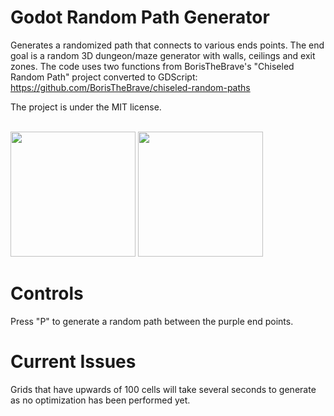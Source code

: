 # Godot Random Path Generator
Generates a randomized path that connects to various ends points. The end goal is a random 3D dungeon/maze generator with walls, ceilings and exit zones.
The code uses two functions from BorisTheBrave's "Chiseled Random Path" project converted to GDScript: https://github.com/BorisTheBrave/chiseled-random-paths

The project is under the MIT license.

<br>
<img src="https://imgur.com/EBIWFST.jpg" width="200px" height="auto"></img> 
<img src="https://imgur.com/MgUCGKP.jpg" width="200px" height="auto"></img>

# Controls
Press "P" to generate a random path between the purple end points.

# Current Issues
Grids that have upwards of 100 cells will take several seconds to generate as no optimization has been performed yet.
